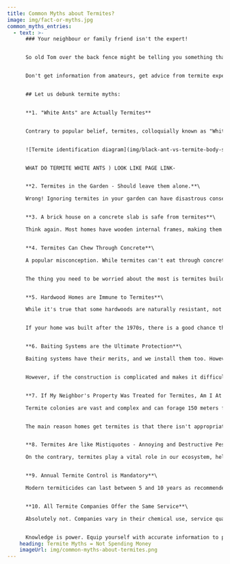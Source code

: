 ```yaml
---
title: Common Myths about Termites?
image: img/fact-or-myths.jpg
common_myths_entries:
  - text: >-
      ### Your neighbour or family friend isn't the expert!


      So old Tom over the back fence might be telling you something that his dad did back on the farm last century, but now, as then, it has no relevance and is just right out dangerous and inappropriate. 


      Don't get information from amateurs, get advice from termite experts.    


      ## Let us debunk termite myths:


      **1. "White Ants" are Actually Termites**


      Contrary to popular belief, termites, colloquially known as "White Ants" in Australia, aren't ants at all. The similarity in appearance between Black Ants and Termites can lead to this confusion. Both species have six legs, antennas, and live in colonies. Yet, they differ in many ways, from body shape to behaviour. 


      ![Termite identification diagram](img/black-ant-vs-termite-body-shape.png)


      WHAT DO TERMITE WHITE ANTS ) LOOK LIKE PAGE LINK-


      **2. Termites in the Garden - Should leave them alone.**\

      Wrong! Ignoring termites in your garden can have disastrous consequences. Environments with timber, old tree stumps, and moisture act as termite magnets. Left unchecked, these critters can advance from feasting on your fences to threatening your home. Act promptly!


      **3. A brick house on a concrete slab is safe from termites**\

      Think again. Most homes have wooden internal frames, making them vulnerable to termites. Concrete slabs may not offer as much protection as you think; termites can find their way through cracks, pipes, and even the mortar gap between bricks.


      **4. Termites Can Chew Through Concrete**\

      A popular misconception. While termites can't eat through concrete, they're experts at exploiting minuscule cracks. Over time, as they travel back and forth, these cracks can widen, giving the illusion of them "eating" through. 


      The thing you need to be worried about the most is termites building mud leads up and over the slab edge.


      **5. Hardwood Homes are Immune to Termites**\

      While it's true that some hardwoods are naturally resistant, not all are. Homes built on the Gold Coast before the 1960s were constructed using *eucalyptus* timbers (gum trees). A timber that termites have been eating and nesting in for millions of years.


      I﻿f your home was built after the 1970s, there is a good chance the builder used *pine radiata*, a soft wood, that termites can quickly consume. 


      **6. Baiting Systems are the Ultimate Protection**\

      Baiting systems have their merits, and we install them too. However, they're not the definitive solution. If termites don't discover the bait, it won't help. A comprehensive chemical barrier treatment, like the ones we install using Termidor, is often the most effective method.


      However, if the construction is complicated and makes it difficult to effectively install a chemical termite treatment, then a baiting program is a better option. 


      **7. If My Neighbor's Property Was Treated for Termites, Am I At Risk?**

      Termite colonies are vast and complex and can forage 150 meters from their nest. If the house next to yours has a reported termite infestation, then there is a good chance there is a termite colony foraging near yours'. 


      The main reason homes get termites is that there isn't appropriate protection in place. 


      **8. Termites Are like Mistiquotes - Annoying and Destructive Pests**\

      On the contrary, termites play a vital role in our ecosystem, helping to decompose dead wood. It's only when they enter our homes that they become a problem. Remember, we have moved into their backyard. 


      **9. Annual Termite Control is Mandatory**\

      Modern termiticides can last between 5 and 10 years as recommended by the manufacturer. However, **annual** inspections are crucial to ensure there's no breach in the protective barrier.


      **10. All Termite Companies Offer the Same Service**\

      Absolutely not. Companies vary in their chemical use, service quality, and warranties. Don't settle for the cheapest option without researching first. Ask for testimonials and recommendations.


      Knowledge is power. Equip yourself with accurate information to protect your home effectively.
    heading: Termite Myths = Not Spending Money
    imageUrl: img/common-myths-about-termites.png
---
```

